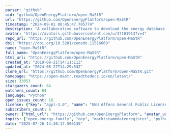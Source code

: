 ```yaml
---
parser: "github"
uid: "github/OpenEnergyPlatform/open-MaStR"
url: "https://github.com/OpenEnergyPlatform/open-MaStR"
timestamp: "2024-09-01 00:45:47.705774"
description: "A collaborative software to download the energy database Marktstammdatenregister (MaStR)"
avatar: "https://avatars.githubusercontent.com/u/37101913?v=4"
repo_url: "https://github.com/OpenEnergyPlatform/open-MaStR"
doi: "https://doi.org/10.5281/zenodo.11516669"
name: "open-MaStR"
full_name: "OpenEnergyPlatform/open-MaStR"
html_url: "https://github.com/OpenEnergyPlatform/open-MaStR"
created_at: "2019-08-21T14:11:11Z"
updated_at: "2024-08-27T14:29:53Z"
clone_url: "https://github.com/OpenEnergyPlatform/open-MaStR.git"
homepage: "https://open-mastr.readthedocs.io/en/latest/"
size: 33053
stargazers_count: 84
watchers_count: 84
language: "Python"
open_issues_count: 16
license: {"key": "agpl-3.0", "name": "GNU Affero General Public License v3.0", "spdx_id": "AGPL-3.0", "url": "https://api.github.com/licenses/agpl-3.0", "node_id": "MDc6TGljZW5zZTE="}
subscribers_count: 8
owner: {"html_url": "https://github.com/OpenEnergyPlatform", "avatar_url": "https://avatars.githubusercontent.com/u/37101913?v=4", "login": "OpenEnergyPlatform", "type": "Organization"}
topics: ["open-energy-family", "oep", "marktstammdatenregister", "python", "energy", "energy-data", "dataset", "datasets", "solar"]
date: "2025-07-26 14:30:17.596135"
---
```

